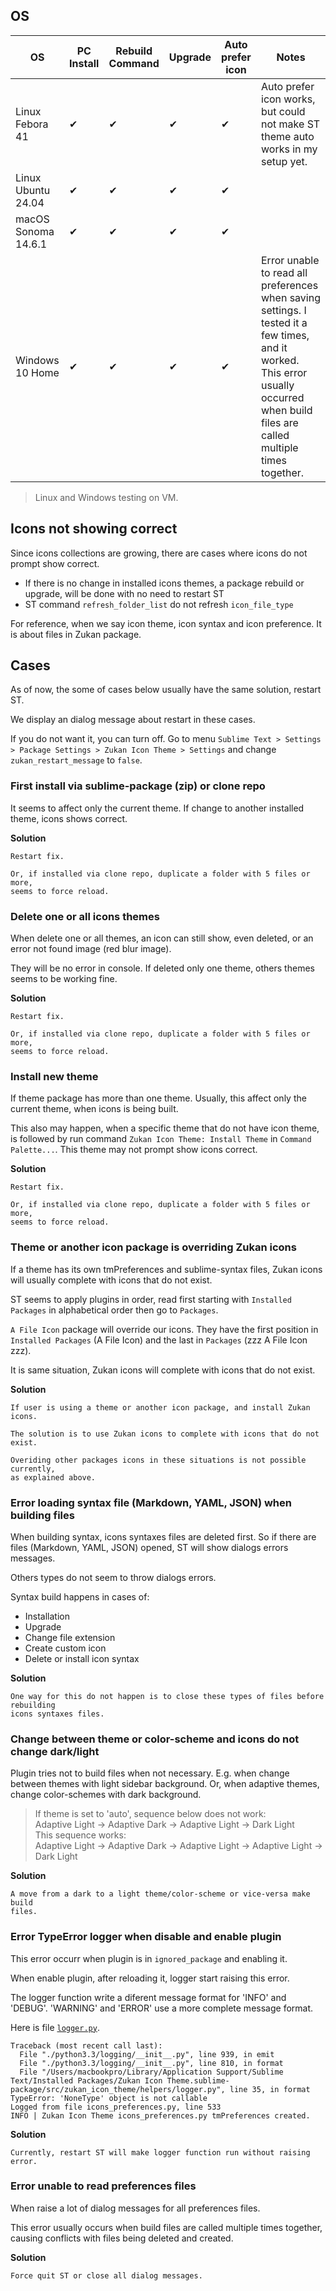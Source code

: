 ## OS

| OS         | PC Install | Rebuild Command | Upgrade | Auto prefer icon | Notes |
|------------|------------|-----------------|---------|------------------|-------|
| Linux Febora 41 | ✔ | ✔ | ✔ | ✔ | Auto prefer icon works, but could not make ST theme auto works in my setup yet.|
| Linux Ubuntu 24.04 | ✔ | ✔ | ✔ | ✔ | |
| macOS Sonoma 14.6.1 | ✔ | ✔ | ✔ | ✔ | |
| Windows 10 Home | ✔ | ✔ | ✔ | ✔ | Error unable to read all preferences when saving settings. I tested it a few times, and it worked. This error usually occurred when build files are called multiple times together.|

> Linux and Windows testing on VM.

## Icons not showing correct

Since icons collections are growing, there are cases where icons do not prompt show correct.  

- If there is no change in installed icons themes, a package rebuild or upgrade, will be done with no need to restart ST  
- ST command `refresh_folder_list` do not refresh `icon_file_type`  

For reference, when we say icon theme, icon syntax and icon preference. It is about files in Zukan package.

## Cases

As of now, the some of cases below usually have the same solution, restart ST.

We display an dialog message about restart in these cases.  

If you do not want it, you can turn off. Go to menu `Sublime Text > Settings > Package Settings > Zukan Icon Theme > Settings` and change `zukan_restart_message` to `false`.  

### First install via sublime-package (zip) or clone repo

It seems to affect only the current theme. If change to another installed theme, icons shows correct.

**Solution**
```
Restart fix. 

Or, if installed via clone repo, duplicate a folder with 5 files or more, 
seems to force reload.
```

### Delete one or all icons themes

When delete one or all themes, an icon can still show, even deleted, or an error not found image (red blur image).  

They will be no error in console. If deleted only one theme, others themes seems to be working fine.  

**Solution**
```
Restart fix. 

Or, if installed via clone repo, duplicate a folder with 5 files or more, 
seems to force reload.
```

### Install new theme

If theme package has more than one theme. Usually, this affect only the current theme, when icons is being built.

This also may happen, when a specific theme that do not have icon theme, is followed by run command `Zukan Icon Theme: Install Theme` in `Command Palette...`. This theme may not prompt show icons correct.  

**Solution**
```
Restart fix. 

Or, if installed via clone repo, duplicate a folder with 5 files or more, 
seems to force reload.
```

### Theme or another icon package is overriding Zukan icons

If a theme has its own tmPreferences and sublime-syntax files, Zukan icons will usually complete with icons that do not exist.  

ST seems to apply plugins in order, read first starting with `Installed Packages` in alphabetical order then go to `Packages`.  

`A File Icon` package will override our icons. They have the first position in `Installed Packages` (A File Icon) and the last in `Packages` (zzz A File Icon zzz).  

It is same situation, Zukan icons will complete with icons that do not exist.

**Solution**
```
If user is using a theme or another icon package, and install Zukan icons.

The solution is to use Zukan icons to complete with icons that do not exist.

Overiding other packages icons in these situations is not possible currently, 
as explained above.
```

### Error loading syntax file (Markdown, YAML, JSON) when building files

When building syntax, icons syntaxes files are deleted first. So if there are files (Markdown, YAML, JSON) opened, ST will show dialogs errors messages.  

Others types do not seem to throw dialogs errors.   

Syntax build happens in cases of:  
- Installation
- Upgrade
- Change file extension
- Create custom icon
- Delete or install icon syntax

**Solution**
```
One way for this do not happen is to close these types of files before rebuilding
icons syntaxes files.
```

### Change between theme or color-scheme and icons do not change dark/light

Plugin tries not to build files when not necessary. E.g. when change between themes with light sidebar background. Or, when adaptive themes, change color-schemes with dark background.

> If theme is set to 'auto', sequence below does not work:  
> Adaptive Light -> Adaptive Dark -> Adaptive Light -> Dark Light  
> This sequence works:  
> Adaptive Light -> Adaptive Dark -> Adaptive Light -> Adaptive Light -> Dark Light  

**Solution**
```
A move from a dark to a light theme/color-scheme or vice-versa make build
files.
```

### Error TypeError logger when disable and enable plugin

This error occurr when plugin is in `ignored_package` and enabling it.

When enable plugin, after reloading it, logger start raising this error.

The logger function write a diferent message format for 'INFO' and 'DEBUG'. 'WARNING' and 'ERROR' use a more complete message format.

Here is file [`logger.py`](https://github.com/53v3n3d4/Zukan-Icon-Theme/blob/main/src/zukan_icon_theme/helpers/logger.py).  


```
Traceback (most recent call last):
  File "./python3.3/logging/__init__.py", line 939, in emit
  File "./python3.3/logging/__init__.py", line 810, in format
  File "/Users/macbookpro/Library/Application Support/Sublime Text/Installed Packages/Zukan Icon Theme.sublime-package/src/zukan_icon_theme/helpers/logger.py", line 35, in format
TypeError: 'NoneType' object is not callable
Logged from file icons_preferences.py, line 533
INFO | Zukan Icon Theme icons_preferences.py tmPreferences created.
```

**Solution**
```
Currently, restart ST will make logger function run without raising error.
```

### Error unable to read preferences files

When raise a lot of dialog messages for all preferences files.

This error usually occurs when build files are called multiple times together, causing conflicts with files being deleted and created.

**Solution**
```
Force quit ST or close all dialog messages.
```